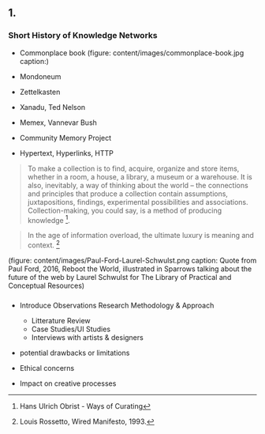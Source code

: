 ## 1. 

### Short History of Knowledge Networks
- Commonplace book
(figure: content/images/commonplace-book.jpg caption:)

- Mondoneum
- Zettelkasten
- Xanadu, Ted Nelson
- Memex, Vannevar Bush
- Community Memory Project
- Hypertext, Hyperlinks, HTTP

>To make a collection is to find, acquire, organize and store items, whether in a room, a house, a library, a museum or a warehouse. It is also, inevitably, a way of thinking about the world – the connections and principles that produce a collection contain assumptions, juxtapositions, findings, experimental possibilities and associations. Collection-making, you could say, is a method of producing knowledge [^obrist].

[^obrist]: Hans Ulrich Obrist - Ways of Curating

>In the age of information overload, the ultimate luxury is meaning and context. [^Rossetto]

[^Rossetto]: Louis Rossetto, Wired Manifesto, 1993.

(figure: content/images/Paul-Ford-Laurel-Schwulst.png caption: Quote from Paul Ford, 2016, Reboot the World, illustrated in Sparrows talking about the future of the web by Laurel Schwulst for The Library of Practical and Conceptual Resources)

### 

- Introduce Observations Research Methodology & Approach
    - Litterature Review
    - Case Studies/UI Studies
    - Interviews with artists & designers

- potential drawbacks or limitations
- Ethical concerns
- Impact on creative processes